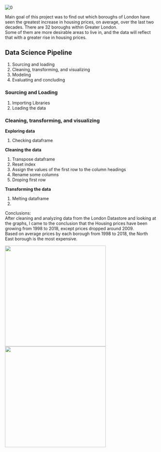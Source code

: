 ![0](https://user-images.githubusercontent.com/98930412/173456584-780dcccf-ed7d-4104-8b04-784b08d6127d.jpg)
  
Main goal of this project was to find out which boroughs of London have seen the greatest increase in housing prices, on average, over the last two decades.
There are 32 boroughs within Greater London.    
Some of them are more desirable areas to live in, and the data will reflect that with a greater rise in housing prices.

## Data Science Pipeline

1. Sourcing and loading 
2. Cleaning, transforming, and visualizing 
3. Modeling 
4. Evaluating and concluding

### Sourcing and Loading 
1. Importing Libraries
2. Loading the data

### Cleaning, transforming, and visualizing

**Exploring data**
1. Checking dataframe

**Cleaning the data**
1. Transpose dataframe
2. Reset index
3. Assign the values of the first row to the column headings
4. Rename some columns
5. Droping first row

**Transforming the data**
1. Melting dataframe
2. 




Conclusions:    
After cleaning and analyzing data from the London Datastore and looking at the graphs, I came to the conclusion that the Housing prices have been growing from 1998 to 2018, except prices dropped around 2009.   
Based on average prices by each borough from 1998 to 2018, the North East borough is the most expensive.

<img src="https://user-images.githubusercontent.com/98930412/173454933-0bae8f38-746f-4264-9e48-f1b216786769.PNG" width="333"> 
<img src="https://user-images.githubusercontent.com/98930412/173454957-deb56647-05ba-4c9c-9650-9c6e1bf3fe85.PNG" width="333">
